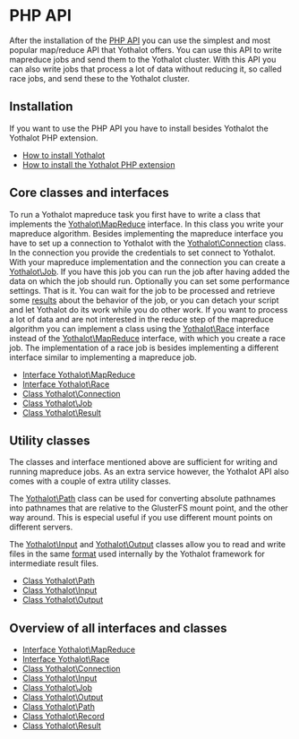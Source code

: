 # PHP API

After the installation of the [PHP API](copernica-docs:Yothalot/php-install "PHP Extension Installation")
you can use the simplest and most popular map/reduce API that Yothalot offers.
You can use this API to write mapreduce jobs and send them to the Yothalot cluster.
With this API you can also write jobs that process a lot of data without
reducing it, so called race jobs, and send these to the Yothalot cluster.


## Installation

If you want to use the PHP API you have to install besides Yothalot the Yothalot
PHP extension.

* [How to install Yothalot](copernica-docs:Yothalot/installation "Installation")
* [How to install the Yothalot PHP extension](copernica-docs:Yothalot/php-install "PHP Extension Installation")


## Core classes and interfaces

To run a Yothalot mapreduce task you first have to write a class that implements
the [Yothalot\MapReduce](copernica-docs:Yothalot/php-mapreduce "MapReduce")
interface. In this class you write your mapreduce algorithm. Besides implementing
the mapreduce interface you have to set up a connection to Yothalot with the
[Yothalot\Connection](copernica-docs:Yothalot/php-connection "Connection")
class. In the connection you provide the credentials to set connect to Yothalot.
With your mapreduce implementation and the connection you can create a
[Yothalot\Job](copernica-docs:Yothalot/php-job). If you have this job you
can run the job after having added the data on which the job should run.
Optionally you can set some performance settings. That is it. You can wait
for the job to be processed and retrieve some [results](copernica-docs:Yothalot/php-result "Result")
about the behavior of the job, or you can detach your script and let
Yothalot do its work while you do other work. If you want to process a lot
of data and are not interested in the reduce step of the mapreduce algorithm
you can implement a class using the [Yothalot\Race](copernica-docs:Yothalot/php-race)
interface instead of the [Yothalot\MapReduce](copernica-docs:Yothalot/php-mapreduce "MapReduce")
interface, with which you create a race job. The implementation of a race job is
besides implementing a different interface similar to implementing a mapreduce job.

* [Interface Yothalot\MapReduce](copernica-docs:Yothalot/php-mapreduce)
* [Interface Yothalot\Race](copernica-docs:Yothalot/php-race)
* [Class Yothalot\Connection](copernica-docs:Yothalot/php-connection "Connection")
* [Class Yothalot\Job](copernica-docs:Yothalot/php-job "Job")
* [Class Yothalot\Result](copernica-docs:Yothalot/php-result "Result")


## Utility classes

The classes and interface mentioned above are sufficient for writing and running
mapreduce jobs. As an extra service however, the Yothalot API also comes 
with a couple of extra utility classes.

The [Yothalot\Path](copernica-docs:Yothalot/php-path "Path") class can be used
for converting absolute pathnames into pathnames that are relative to the
GlusterFS mount point, and the other way around. This is especial useful if
you use different mount points on different servers.

The [Yothalot\Input](copernica-docs:Yothalot/php-input "Input") and
[Yothalot\Output](copernica-docs:Yothalot/php-output "Output") classes allow you
to read and write files in the same [format](copernica-docs:Yothalot/internalfiles "Internal File Format")
used internally by the Yothalot framework for intermediate result files.

* [Class Yothalot\Path](copernica-docs:Yothalot/php-path "Path")
* [Class Yothalot\Input](copernica-docs:Yothalot/php-input "Input")
* [Class Yothalot\Output](copernica-docs:Yothalot/php-output "Output")


## Overview of all interfaces and classes

* [Interface Yothalot\MapReduce](copernica-docs:Yothalot/php-mapreduce)
* [Interface Yothalot\Race](copernica-docs:Yothalot/php-race)
* [Class Yothalot\Connection](copernica-docs:Yothalot/php-connection "Connection")
* [Class Yothalot\Input](copernica-docs:Yothalot/php-input "Input")
* [Class Yothalot\Job](copernica-docs:Yothalot/php-job "Job")
* [Class Yothalot\Output](copernica-docs:Yothalot/php-output "Output")
* [Class Yothalot\Path](copernica-docs:Yothalot/php-path "Path")
* [Class Yothalot\Record](copernica-docs:Yothalot/record "Record")
* [Class Yothalot\Result](copernica-docs:Yothalot/php-result "Result")
